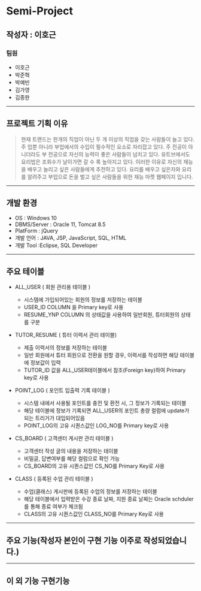 # Semi-Project
## 작성자 : 이호근

### 팀원
* 이호근 
* 박준혁 
* 박예빈
* 김가영
* 김종완

------------------------
## 프로젝트 기획 이유
> 현재 트랜드는 한개의 직업이 아닌 두 개 이상의 직업을 갖는 사람들이 늘고 있다.
> 주 업뿐 아니라 부업에서의 수입이 필수적인 요소로 자리잡고 있다.
> 주 전공이 아니더라도 부 전공으로 자신의 능력이 좋은 사람들이 넘치고 있다.
> 유트브에서도 요리법은 조회수가 날이가면 갈 수 록 높아지고 있다. 
> 이러한 이유로 자신의 재능을 배우고 늘리고 싶은 사람들에게 추천하고 있다.
> 요리를 배우고 싶은자와 요리를 알려주고 부업으로 돈을 벌고 싶은 사람들을 위한 
> 재능 마켓 웹페이지 입니다.

--------------------------
## 개발 환경
*	OS : Windows 10
*	DBMS/Server : Oracle 11, Tomcat 8.5
*	PlatForm : jQuery
*	개발 언어 : JAVA, JSP, JavaScript, SQL, HTML
*	개발 Tool :Eclipse, SQL Developer

------------------------
## 주요 테이블
* ALL_USER ( 회원 관리용 테이블 )
  * 시스템에 가입되어있는 회원의 정보를 저장하는 테이블
  * USER_ID COLUMN 을 Primary key로 사용
  * RESUME_YNP COLUMN 의 상태값을 사용하여 일반회원, 튜터회원의 상태를 구분 

* TUTOR_RESUME ( 튜터 이력서 관리 테이블)
  * 제출 이력서의 정보를 저장하는 테이블
  * 일반 회원에서 튜터 회원으로 전환을 원할 경우, 이력서를 작성하면 해당 테이블에 정보값이 입력
  * TUTOR_ID 값을 ALL_USER테이블에서 참조(Foreign key)하여 Primary key로 사용
  
* POINT_LOG ( 포인트 입출력 기록 테이블 )
  * 시스템 내에서 사용될 포인트를 충전 및 환전 시, 그 정보가 기록되는 테이블
  * 해당 테이블에 정보가 기록되면 ALL_USER의 포인트 총량 컬럼에 update가 되는 트리거가 대입되어있음
  * POINT_LOG의 고유 시퀀스값인 LOG_NO를 Primary key로 사용

* CS_BOARD ( 고객센터 게시판 관리 테이블 )
  * 고객센터 작성 글의 내용을 저장하는 테이블
  * 비밀글, 답변여부를 해당 컬럼으로 확인 가능
  * CS_BOARD의 고유 시퀀스값인 CS_NO를 Primary Key로 사용

* CLASS ( 등록된 수업 관리 테이블 )
  * 수업(클래스) 게시판에 등록된 수업의 정보를 저장하는 테이블
  * 해당 테이블에서 입력받은 수강 종료 날짜, 지원 종료 날짜는 Oracle schduler를 통해 종료 여부가 체크됨
  * CLASS의 고유 시퀀스값인 CLASS_NO를 Primary Key로 사용
-------------------------------------------------------------------------------------
## 주요 기능(작성자 본인이 구현 기능 이주로 작성되었습니다.) 

------------------------------------------------------
## 이 외 기능 구현기능
